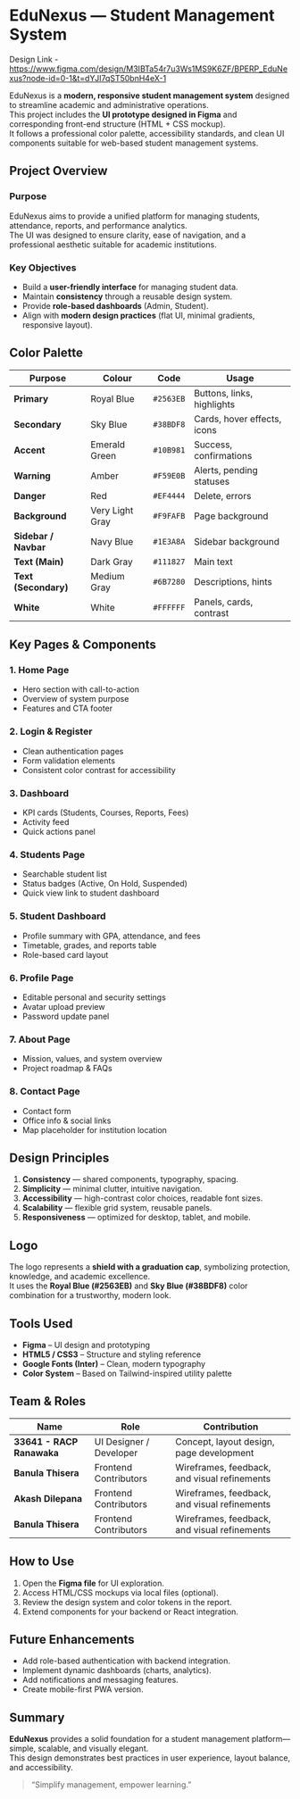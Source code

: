 # EduNexus — Student Management System

Design Link - https://www.figma.com/design/M3IBTa54r7u3Ws1MS9K6ZF/BPERP_EduNexus?node-id=0-1&t=dYJI7qST50bnH4eX-1

EduNexus is a **modern, responsive student management system** designed to streamline academic and administrative operations.  
This project includes the **UI prototype designed in Figma** and corresponding front-end structure (HTML + CSS mockup).  
It follows a professional color palette, accessibility standards, and clean UI components suitable for web-based student management systems.

## Project Overview

### Purpose

EduNexus aims to provide a unified platform for managing students, attendance, reports, and performance analytics.  
The UI was designed to ensure clarity, ease of navigation, and a professional aesthetic suitable for academic institutions.

### Key Objectives

- Build a **user-friendly interface** for managing student data.
- Maintain **consistency** through a reusable design system.
- Provide **role-based dashboards** (Admin, Student).
- Align with **modern design practices** (flat UI, minimal gradients, responsive layout).

## Color Palette

| Purpose              | Colour          | Code      | Usage                       |
| -------------------- | --------------- | --------- | --------------------------- |
| **Primary**          | Royal Blue      | `#2563EB` | Buttons, links, highlights  |
| **Secondary**        | Sky Blue        | `#38BDF8` | Cards, hover effects, icons |
| **Accent**           | Emerald Green   | `#10B981` | Success, confirmations      |
| **Warning**          | Amber           | `#F59E0B` | Alerts, pending statuses    |
| **Danger**           | Red             | `#EF4444` | Delete, errors              |
| **Background**       | Very Light Gray | `#F9FAFB` | Page background             |
| **Sidebar / Navbar** | Navy Blue       | `#1E3A8A` | Sidebar background          |
| **Text (Main)**      | Dark Gray       | `#111827` | Main text                   |
| **Text (Secondary)** | Medium Gray     | `#6B7280` | Descriptions, hints         |
| **White**            | White           | `#FFFFFF` | Panels, cards, contrast     |

## Key Pages & Components

### 1. **Home Page**

- Hero section with call-to-action
- Overview of system purpose
- Features and CTA footer

### 2. **Login & Register**

- Clean authentication pages
- Form validation elements
- Consistent color contrast for accessibility

### 3. **Dashboard**

- KPI cards (Students, Courses, Reports, Fees)
- Activity feed
- Quick actions panel

### 4. **Students Page**

- Searchable student list
- Status badges (Active, On Hold, Suspended)
- Quick view link to student dashboard

### 5. **Student Dashboard**

- Profile summary with GPA, attendance, and fees
- Timetable, grades, and reports table
- Role-based card layout

### 6. **Profile Page**

- Editable personal and security settings
- Avatar upload preview
- Password update panel

### 7. **About Page**

- Mission, values, and system overview
- Project roadmap & FAQs

### 8. **Contact Page**

- Contact form
- Office info & social links
- Map placeholder for institution location

## Design Principles

1. **Consistency** — shared components, typography, spacing.
2. **Simplicity** — minimal clutter, intuitive navigation.
3. **Accessibility** — high-contrast color choices, readable font sizes.
4. **Scalability** — flexible grid system, reusable panels.
5. **Responsiveness** — optimized for desktop, tablet, and mobile.

## Logo

The logo represents a **shield with a graduation cap**, symbolizing protection, knowledge, and academic excellence.  
It uses the **Royal Blue (#2563EB)** and **Sky Blue (#38BDF8)** color combination for a trustworthy, modern look.

## Tools Used

- **Figma** – UI design and prototyping
- **HTML5 / CSS3** – Structure and styling reference
- **Google Fonts (Inter)** – Clean, modern typography
- **Color System** – Based on Tailwind-inspired utility palette

## Team & Roles

| Name                         | Role                    | Contribution                                 |
| ---------------------------- | ----------------------- | -------------------------------------------- |
| **33641 - RACP Ranawaka** | UI Designer / Developer | Concept, layout design, page development     |
| **Banula Thisera**           | Frontend Contributors   | Wireframes, feedback, and visual refinements |
| **Akash Dilepana**           | Frontend Contributors   | Wireframes, feedback, and visual refinements |
| **Banula Thisera**           | Frontend Contributors   | Wireframes, feedback, and visual refinements |

## How to Use

1. Open the **Figma file** for UI exploration.
2. Access HTML/CSS mockups via local files (optional).
3. Review the design system and color tokens in the report.
4. Extend components for your backend or React integration.

## Future Enhancements

- Add role-based authentication with backend integration.
- Implement dynamic dashboards (charts, analytics).
- Add notifications and messaging features.
- Create mobile-first PWA version.

## Summary

**EduNexus** provides a solid foundation for a student management platform—simple, scalable, and visually elegant.  
This design demonstrates best practices in user experience, layout balance, and accessibility.

> “Simplify management, empower learning.”
